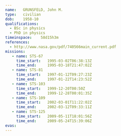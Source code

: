 ```yaml
---
name:	GRUNSFELD, John M.
type:	civilian
dob:	1958-10
qualifications:
  - BSc in physics
  - PhD in physics
timeinspace:	58d15h3m
references:
  - http://www.nasa.gov/pdf/740566main_current.pdf
missions:
   - name: STS-67
     time_start:   1995-03-02T06:38:13Z
     time_end:     1995-03-18T21:47:02Z
   - name: STS-81
     time_start:   1997-01-12T09:27:23Z
     time_end:     1997-01-22T14:23:52Z
   - name: STS-103
     time_start:   1999-12-20T00:50Z
     time_end:     1999-12-28T00:01:35Z
   - name: STS-109
     time_start:   2002-03-01T11:22:02Z
     time_end:     2002-03-12T09:33:11Z
   - name: STS-125
     time_start:   2009-05-11T18:01:56Z
     time_end:     2009-05-24T15:39:06Z
evas:
---
```

